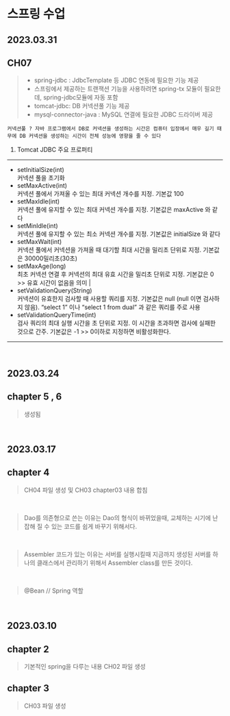 # 스프링 수업

## 2023.03.31

## CH07
> - spring-jdbc : JdbcTemplate 등 JDBC 연동에 필요한 기능 제공
> - 스프링에서 제공하는 트랜잭션 기능을 사용하려면 spring-tx
  모듈이 필요한데, spring-jdbc모듈에 자동 포함
> - tomcat-jdbc: DB 커넥션풀 기능 제공
> - mysql-connector-java : MySQL 연결에 필요한 JDBC 
  드라이버 제공

```
커넥션풀 ? 자바 프로그램에서 DB로 커넥션을 생성하는 시간은 컴퓨터 입장에서 매우 길기 때무에 DB 커넥션을 생성하는 시간이 전체 성능에 영향을 줄 수 있다
```
1. Tomcat JDBC 주요 프로퍼티
---
  - setInitialSize(int)<br>
  커넥션 풀을 초기화
  - setMaxActive(int)<br>
    커넥션 풀에서 가져올 수 있는 최대 커넥션 개수를 지정. 기본값 100
  - setMaxIdle(int)<br>
    커넥션 풀에 유지할 수 있는 최대 커넥션 개수를 지정. 기본값은 maxActive 와 같다
  - setMinIdle(int)<br> 
    커넥션 풀에 유지할 수 있는 최소 커넥션 개수를 지정. 기본값은 initialSize 와 같다
  - setMaxWait(int)<br>
    커넥션 풀에서 커넥션을 가져올 때 대기할 최대 시간을 밀리초 단위로 지정. 기본값은 30000밀리초(30초)
  - setMaxAge(long) <br> 
    최초 커넥션 연결 후 커넥션의 최대 유효 시간을 밀리초 단위로 지정. 기본값은 0 >> 유효 시간이 없음을 의미 |
  - setValidationQuery(String)<br>
    커넥션이 유효한지 검사할 때 사용할 쿼리를 지정. 기본값은 null (null 이면 검사하지 않음). “select 1” 이나 “select 1 from dual” 과 같은 쿼리를 주로 사용
  - setValidationQueryTime(int)<br>
    검사 쿼리의 최대 실행 시간을 초 단위로 지정. 이 시간을 초과하면 검사에 실패한 것으로 간주. 기본값은 -1 >> 0이하로 지정하면 비활성화한다.
---

<br>


## 2023.03.24
## chapter 5 , 6
> 생성됨
<br>

## 2023.03.17
## chapter 4
> CH04 파일 생성 및 CH03 chapter03 내용 합침
<br>

> Dao를 의존형으로 쓴는 이유는 Dao의 형식이 바뀌었을때, 교체하는 시기에 난잡해 질 수 있는 코드를 쉽게 바꾸기 위해서다.
<br>

>Assembler 코드가 있는 이유는 서버를 실행시킬때 지금까지 생성된 서버를 하나의 클래스에서 관리하기 위해서 Assembler class를 만든 것이다.
<br>

> @Bean // Spring 역할
<br>

## 2023.03.10
## chapter 2
> 기본적인 spring을 다루는 내용
> CH02 파일 생성

## chapter 3
> CH03 파일 생성